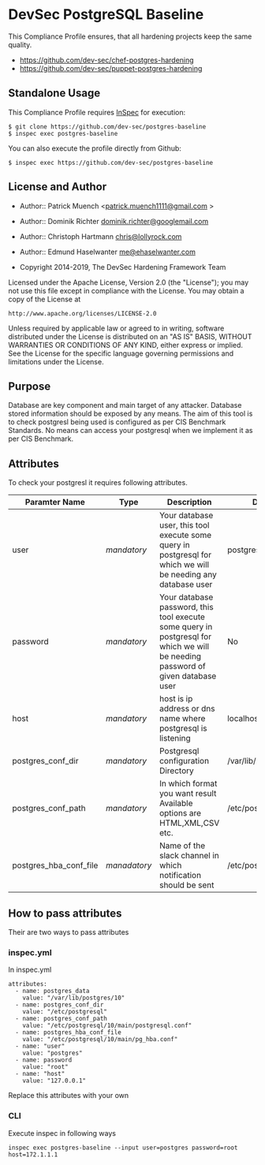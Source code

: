 # DevSec PostgreSQL Baseline

This Compliance Profile ensures, that all hardening projects keep the same quality.

- https://github.com/dev-sec/chef-postgres-hardening
- https://github.com/dev-sec/puppet-postgres-hardening

## Standalone Usage

This Compliance Profile requires [InSpec](https://github.com/chef/inspec) for execution:

```
$ git clone https://github.com/dev-sec/postgres-baseline
$ inspec exec postgres-baseline
```

You can also execute the profile directly from Github:

```
$ inspec exec https://github.com/dev-sec/postgres-baseline
```

## License and Author

- Author:: Patrick Muench <patrick.muench1111@gmail.com >
- Author:: Dominik Richter <dominik.richter@googlemail.com>
- Author:: Christoph Hartmann <chris@lollyrock.com>
- Author:: Edmund Haselwanter <me@ehaselwanter.com>

- Copyright 2014-2019, The DevSec Hardening Framework Team

Licensed under the Apache License, Version 2.0 (the "License");
you may not use this file except in compliance with the License.
You may obtain a copy of the License at

    http://www.apache.org/licenses/LICENSE-2.0

Unless required by applicable law or agreed to in writing, software
distributed under the License is distributed on an "AS IS" BASIS,
WITHOUT WARRANTIES OR CONDITIONS OF ANY KIND, either express or implied.
See the License for the specific language governing permissions and
limitations under the License.

## Purpose 
Database are key component and main target of any attacker. Database stored information should be exposed by any means.
The aim of this tool is to check postgresl  being used is configured as per CIS Benchmark Standards.
No means can access your postgresql when we implement it as per CIS Benchmark.

## Attributes

To check your postgresl it requires following attributes.

|**Paramter Name**| **Type** | **Description** | **Default Value** |
|-----------------|----------|-----------------|-------------------|
| user | *mandatory* | Your database user, this tool execute some query in postgresql for which we will be needing any database user | postgres | 
| password | *mandatory* |  Your database password, this tool execute some query in postgresql for which we will be needing password of given database user |  No   |
| host | *mandatory* | host is ip address or dns name where postgresql is listening | localhost |
| postgres_conf_dir | *mandatory* | Postgresql configuration Directory | /var/lib/postgresql/12/main |
| postgres_conf_path | *mandatory* | In which format you want result Available options are HTML,XML,CSV etc. | /etc/postgresql/12/main |
| postgres_hba_conf_file | *manadatory* | Name of the slack channel in which notification should be sent | /etc/postgresql/12/main  |

## How to pass attributes

Their are two ways to pass attributes

### inspec.yml

In inspec.yml 

```
attributes:
  - name: postgres_data
    value: "/var/lib/postgres/10"
  - name: postgres_conf_dir
    value: "/etc/postgresql"
  - name: postgres_conf_path
    value: "/etc/postgresql/10/main/postgresql.conf"
  - name: postgres_hba_conf_file
    value: "/etc/postgresql/10/main/pg_hba.conf"
  - name: "user"
    value: "postgres"
  - name: password
    value: "root"
  - name: "host"
    value: "127.0.0.1"

```
Replace this attributes with your own

### CLI

Execute inspec in following ways

```
inspec exec postgres-baseline --input user=postgres password=root host=172.1.1.1 

```